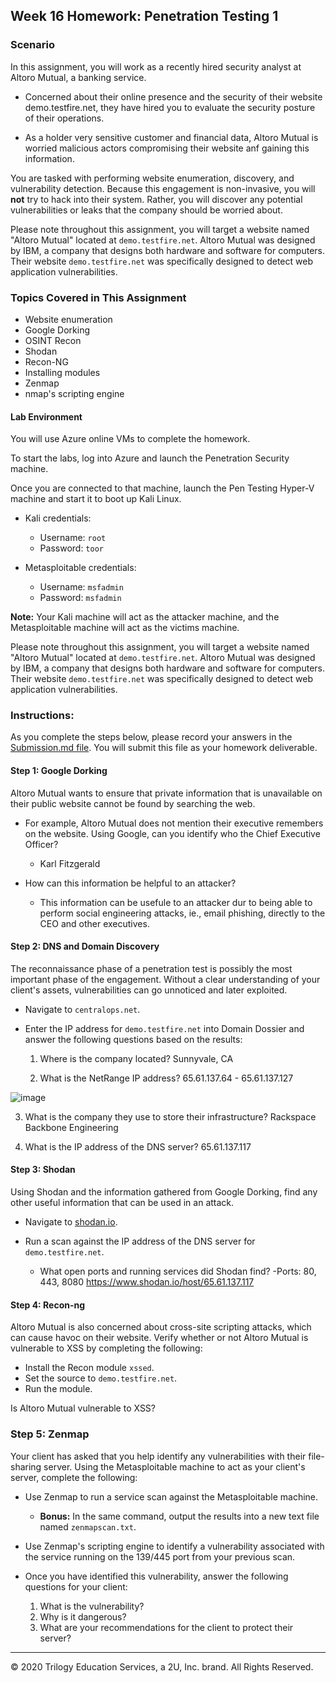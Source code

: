 ## Week 16 Homework: Penetration Testing 1

### Scenario

In this assignment, you will work as a recently hired security analyst at Altoro Mutual, a banking service. 

 - Concerned about their online presence and the security of their website demo.testfire.net, they have hired you to evaluate the security posture of their operations. 
 
 - As a holder very sensitive customer and financial data, Altoro Mutual is worried malicious actors compromising their website anf gaining this information. 

You are tasked with performing website enumeration, discovery, and vulnerability detection. Because this engagement is non-invasive, you will **not** try to hack into their system. Rather, you will discover any potential vulnerabilities or leaks that the company should be worried about. 

Please note throughout this assignment, you will target a website named "Altoro Mutual" located at `demo.testfire.net`. Altoro Mutual was designed by IBM, a company that designs both hardware and software for computers. Their website `demo.testfire.net` was specifically designed to detect web application vulnerabilities.


### Topics Covered in This Assignment

- Website enumeration
- Google Dorking
- OSINT Recon
- Shodan
- Recon-NG
- Installing modules
- Zenmap
- nmap's scripting engine

#### Lab Environment

You will use Azure online VMs to complete the homework. 

To start the labs, log into Azure and launch the Penetration Security machine.

Once you are connected to that machine, launch the Pen Testing Hyper-V machine and start it to boot up Kali Linux.

- Kali credentials:
  - Username: `root`
  - Password: `toor`
  
- Metasploitable credentials:
  - Username: `msfadmin`
  - Password: `msfadmin`

**Note:** Your Kali machine will act as the attacker machine, and the Metasploitable machine will act as the victims machine. 

Please note throughout this assignment, you will target a website named "Altoro Mutual" located at `demo.testfire.net`. Altoro Mutual was designed by IBM, a company that designs both hardware and software for computers. Their website `demo.testfire.net` was specifically designed to detect web application vulnerabilities.


### Instructions:

As you complete the steps below, please record your answers in the [Submission.md file](SubmissionFile.md). You will submit this file as your homework deliverable.

#### Step 1: Google Dorking

Altoro Mutual wants to ensure that private information that is unavailable on their public website cannot be found by searching the web. 

- For example, Altoro Mutual does not mention their executive remembers on the website. Using Google, can you identify who the Chief Executive Officer?
  - Karl Fitzgerald

- How can this information be helpful to an attacker?
  - This information can be usefule to an attacker dur to being able to perform social engineering attacks, ie., email phishing, directly to the CEO and other executives.

#### Step 2: DNS and Domain Discovery

The reconnaissance phase of a penetration test is possibly the most important phase of the engagement. Without a clear understanding of your client's assets, vulnerabilities can go unnoticed and later exploited. 

- Navigate to `centralops.net`. 

- Enter the IP address for `demo.testfire.net` into Domain Dossier and answer the following questions based on the results:

  1. Where is the company located? 
    Sunnyvale, CA

  2. What is the NetRange IP address? 
    65.61.137.64 - 65.61.137.127

![image](https://user-images.githubusercontent.com/93744925/161836947-c84d2689-5bca-4f45-9f85-1482064f928c.png)

  3. What is the company they use to store their infrastructure? 
  Rackspace Backbone Engineering
  
  4. What is the IP address of the DNS server? 
  65.61.137.117

#### Step 3: Shodan

Using Shodan and the information gathered from Google Dorking, find any other useful information that can be used in an attack.

- Navigate to [shodan.io](https://www.shodan.io/). 

- Run a scan against the IP address of the DNS server for `demo.testfire.net`. 

  - What open ports and running services did Shodan find? 
   -Ports: 80, 443, 8080 https://www.shodan.io/host/65.61.137.117 

#### Step 4: Recon-ng

Altoro Mutual is also concerned about cross-site scripting attacks, which can cause havoc on their website. Verify whether or not Altoro Mutual is vulnerable to XSS by completing the following:

- Install the Recon module `xssed`. 
- Set the source to `demo.testfire.net`. 
- Run the module. 

Is Altoro Mutual vulnerable to XSS?

### Step 5: Zenmap

Your client has asked that you help identify any vulnerabilities with their file-sharing server. Using the Metasploitable machine to act as your client's server, complete the following:

- Use Zenmap to run a service scan against the Metasploitable machine. 
  
  - **Bonus:** In the same command, output the results into a new text file named `zenmapscan.txt`. 

    
- Use Zenmap's scripting engine to identify a vulnerability associated with the service running on the 139/445 port from your previous scan.


- Once you have identified this vulnerability, answer the following questions for your client:
  1. What is the vulnerability? 
  2. Why is it dangerous? 
  3. What are your recommendations for the client to protect their server? 

---
© 2020 Trilogy Education Services, a 2U, Inc. brand. All Rights Reserved.  

